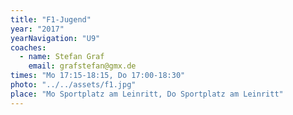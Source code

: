 ```yaml
---
title: "F1-Jugend"
year: "2017"
yearNavigation: "U9"
coaches:
  - name: Stefan Graf
    email: grafstefan@gmx.de
times: "Mo 17:15-18:15, Do 17:00-18:30"
photo: "../../assets/f1.jpg"
place: "Mo Sportplatz am Leinritt, Do Sportplatz am Leinritt"
---
```

